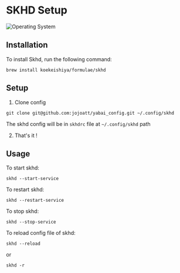 # SKHD Setup
![Operating System](https://img.shields.io/badge/mac%20os-000000?style=for-the-badge&logo=apple&logoColor=white)

## Installation
To install Skhd, run the following command:
```
brew install koekeishiya/formulae/skhd
```

## Setup
1. Clone config
```
git clone git@github.com:jojoatt/yabai_config.git ~/.config/skhd
```
The skhd config will be in `skhdrc` file at `~/.config/skhd` path

2. That's it !

## Usage
To start skhd:
```
skhd --start-service
```
To restart skhd:
```
skhd --restart-service
```
To stop skhd:
```
skhd --stop-service
```
To reload config file of skhd:
```
skhd --reload
```
or
```
skhd -r
```


